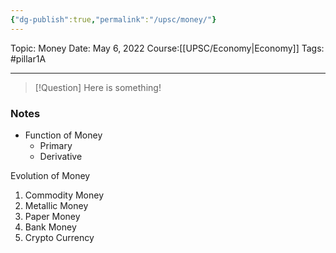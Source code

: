 ```yaml
---
{"dg-publish":true,"permalink":"/upsc/money/"}
---
```


Topic: Money
Date: May 6, 2022
Course:[[UPSC/Economy\|Economy]]
Tags: #pillar1A

---

> [!Question]
> Here is something! 


### Notes
- Function of Money
	- Primary 
	- Derivative

Evolution of Money
1. Commodity Money
2. Metallic Money 
3. Paper Money
4. Bank Money 
5. Crypto Currency 




